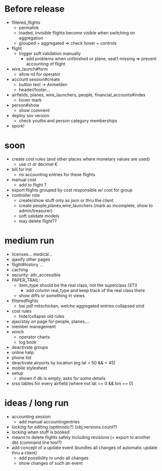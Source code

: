 # Before release
  - filtered\_flights
    - permalink
    - loaded, invisible flights become visible when switching on aggregation
    - grouped + aggregated => check hover + controls
  - flight
    - trigger soft validation manually
      - add problems when unfinished or plane, seat1 missing => prevent accounting of flight
  - wire\_launch#form
    - allow nil for operator
  - account session#create
    - button text -> Anmelden
    - header/footer...
  - airfields, planes, wire\_launchers, people, financial\_accounts#index
    - hover mark
  - person#show
    - show comment
  - deploy ssv version
    - check youths and person category memberships
  - spork!

# soon
  - create cost rules (and other places where monetary values are used)
    - use ct or decimal €
  - bill for lrst
    - no accounting entries for these flights
  - manual cost
    - add to flight ?
  - export flights grouped by cost responsible w/ cost for group
  - controller role
    - create/show stuff only as json or thru the client
    - create people,planes,wire\_launchers (mark as incomplete, show to admin/treasurer)
    - soft validate models
    - may delete flight??

# medium run
  - licenses... medical...
  - ajaxify other pages
  - flight#history ...
  - caching
  - security: attr\_accessible
  - PAPER\_TRAIL:
    - item\_type should be the real class, not the superclass (STI)
      - add column real\_type and keep track of the real class there
    - show diffs or something in views
  - filteredflights
    - bei pdf mitschicken, welche aggregated entries collapsed sind
  - cost rules
    - hide/collapse old rules
  - ajax/stay on page for people, planes,...
  - member management
  - winch
    - operator charts
    - log book
  - deactivate groups
  - online help
  - phone list
  - deactivate airports by location (eg lat > 50 && < 45)
  - mobile stylesheet
  - setup
    - shown if db is empty, asks for some details
  - srss tables for every airfield (where not lat == 0 && lon == 0)

# ideas / long run
  - accounting session
    - add manual accountingentries
  - locking for editing (optimistic?) (obj.versions.count?)
  - locking when stuff is booked
  - means to delete flights safely including revisions (+ export to another db) (command line tool?)
  - add concept of a update event (bundles all changes of automatic update thru a client)
    - add possibility to undo all changes
    - show changes of such an event

